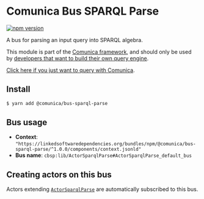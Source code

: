 # Comunica Bus SPARQL Parse

[![npm version](https://badge.fury.io/js/%40comunica%2Fbus-sparql-parse.svg)](https://www.npmjs.com/package/@comunica/bus-sparql-parse)

A bus for parsing an input query into SPARQL algebra.

This module is part of the [Comunica framework](https://github.com/comunica/comunica),
and should only be used by [developers that want to build their own query engine](https://comunica.dev/docs/modify/).

[Click here if you just want to query with Comunica](https://comunica.dev/docs/query/).

## Install

```bash
$ yarn add @comunica/bus-sparql-parse
```

## Bus usage

* **Context**: `"https://linkedsoftwaredependencies.org/bundles/npm/@comunica/bus-sparql-parse/^1.0.0/components/context.jsonld"`
* **Bus name**: `cbsp:lib/ActorSparqlParse#ActorSparqlParse_default_bus`

## Creating actors on this bus

Actors extending [`ActorSparqlParse`](https://comunica.github.io/comunica/classes/bus_sparql_parse.actorsparqlparse.html) are automatically subscribed to this bus.

